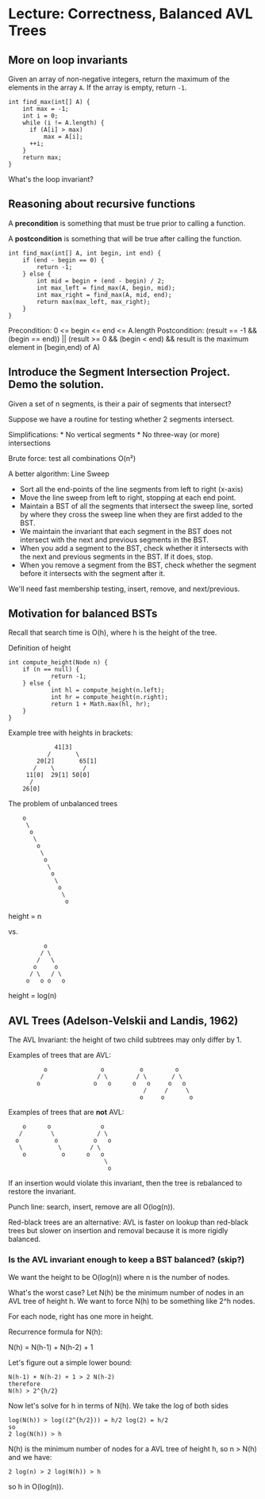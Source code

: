 # Lecture: Correctness, Balanced AVL Trees

## More on loop invariants

Given an array of non-negative integers, return the maximum of the
elements in the array `A`. If the array is empty, return `-1`.

    int find_max(int[] A) {
        int max = -1;
        int i = 0;
        while (i != A.length) {
          if (A[i] > max)
              max = A[i];
          ++i;
        }
        return max;
    }

What's the loop invariant?

## Reasoning about recursive functions

A **precondition** is something that must be true prior
to calling a function.

A **postcondition** is something that will be true after
calling the function.

    int find_max(int[] A, int begin, int end) {
        if (end - begin == 0) {
            return -1;
        } else {
            int mid = begin + (end - begin) / 2;
            int max_left = find_max(A, begin, mid);
            int max_right = find_max(A, mid, end);
            return max(max_left, max_right);
        }
    }

Precondition: 0 <= begin <= end <= A.length
Postcondition: (result == -1 && (begin == end))
               ||
               (result >= 0 && (begin < end)
               && result is the maximum element in [begin,end) of A)

## Introduce the  Segment Intersection Project. Demo the solution.

Given a set of n segments, is their a pair of segments that intersect?

Suppose we have a routine for testing whether 2 segments intersect.

Simplifications:
    * No vertical segments
    * No three-way (or more) intersections

Brute force: test all combinations O(n²)

A better algorithm: Line Sweep
* Sort all the end-points of the line segments from left to
  right (x-axis)
* Move the line sweep from left to right, stopping at each end point.
* Maintain a BST of all the segments that intersect the sweep
  line, sorted by where they cross the sweep line when they
  are first added to the BST.
* We maintain the invariant that each segment in the BST does not
  intersect with the next and previous segments in the BST.
* When you add a segment to the BST, check whether it intersects with
  the next and previous segments in the BST. If it does, stop.
* When you remove a segment from the BST, check whether the
  segment before it intersects with the segment after it.

We'll need fast membership testing, insert, remove, and next/previous.

## Motivation for balanced BSTs

Recall that search time is O(h), where h is the height of the tree.

Definition of height

    int compute_height(Node n) {
        if (n == null) {
                return -1;
        } else {
                int hl = compute_height(n.left);
                int hr = compute_height(n.right);
                return 1 + Math.max(hl, hr);
        }
    }

Example tree with heights in brackets:

                 41[3]
               /       \
            20[2]       65[1]
           /    \        /
         11[0]  29[1] 50[0]
          /
        26[0]

The problem of unbalanced trees

        o
         \
          o
           \
            o
             \
              o
               \
                o
                 \
                  o
                   \
                    o

height = n

vs.

              o
             / \
            /   \
           o     o
          / \   / \
         o   o o   o

height = log(n)

## AVL Trees (Adelson-Velskii and Landis, 1962)

The AVL Invariant: the height of two child subtrees may only differ by 1.

Examples of trees that are AVL:

              o               o          o         o
             /               / \        / \       / \
            o               o   o      o   o     o   o
                                          /     /     \
                                         o     o       o

Examples of trees that are **not** AVL:

        o      o              o
       /        \            / \
      o          o          o   o
       \          \        / \
        o          o      o   o
                               \
                                o

If an insertion would violate this invariant, then the tree
is rebalanced to restore the invariant.

Punch line: search, insert, remove are all O(log(n)).

Red-black trees are an alternative:
AVL is faster on lookup than red-black trees but slower on
insertion and removal because it is more rigidly balanced.

### Is the AVL invariant enough to keep a BST balanced? (skip?)

We want the height to be O(log(n)) where n is the number of
nodes.

What's the worst case?
Let N(h) be the minimum number of nodes in an AVL tree of height h.
We want to force N(h) to be something like 2^h nodes.

For each node, right has one more in height.

Recurrence formula for N(h):

N(h) = N(h-1) + N(h-2) + 1

Let's figure out a simple lower bound:

    N(h-1) + N(h-2) + 1 > 2 N(h-2)
    therefore
    N(h) > 2^{h/2}

Now let's solve for h in terms of N(h). We take the log of both sides

    log(N(h)) > log((2^{h/2})) = h/2 log(2) = h/2
    so
    2 log(N(h)) > h

N(h) is the minimum number of nodes for a AVL tree of height h,
so n > N(h) and we have:

    2 log(n) > 2 log(N(h)) > h

so h in O(log(n)).
